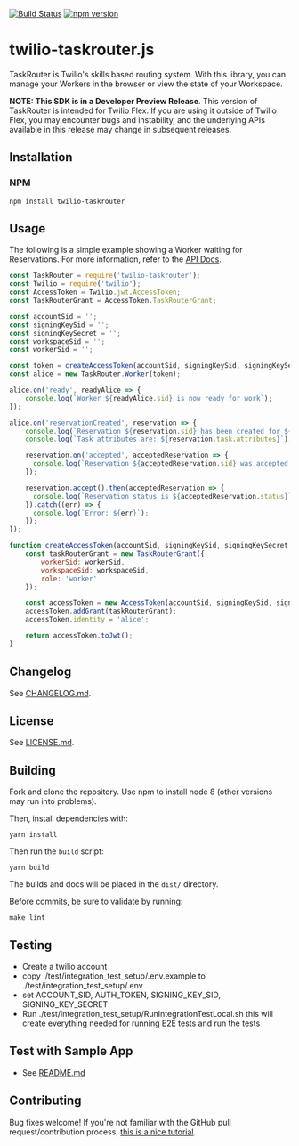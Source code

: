 [![Build Status](https://travis-ci.org/twilio/twilio-taskrouter.js.svg?branch=master)](https://travis-ci.org/twilio/twilio-taskrouter.js)
[![npm version](https://badge.fury.io/js/twilio-taskrouter.svg)](https://badge.fury.io/js/twilio-taskrouter)


twilio-taskrouter.js
===============

TaskRouter is Twilio's skills based routing system. With this library, you can manage your Workers in the browser or view the state of your Workspace.

**NOTE: This SDK is in a Developer Preview Release**. This version of TaskRouter is intended for Twilio Flex. If you are using it outside of Twilio Flex, you may encounter bugs and instability, and
the underlying APIs available in this release may change in subsequent releases.

Installation
------------

### NPM

```
npm install twilio-taskrouter
```

Usage
-----

The following is a simple example showing a Worker waiting for Reservations.
For more information, refer to the
[API Docs](//twilio.github.io/twilio-taskrouter.js/index.html).

```js
const TaskRouter = require('twilio-taskrouter');
const Twilio = require('twilio');
const AccessToken = Twilio.jwt.AccessToken;
const TaskRouterGrant = AccessToken.TaskRouterGrant;

const accountSid = '';
const signingKeySid = '';
const signingKeySecret = '';
const workspaceSid = '';
const workerSid = '';

const token = createAccessToken(accountSid, signingKeySid, signingKeySecret, workspaceSid, workerSid);
const alice = new TaskRouter.Worker(token);

alice.on('ready', readyAlice => {
    console.log(`Worker ${readyAlice.sid} is now ready for work`);
});

alice.on('reservationCreated', reservation => {
    console.log(`Reservation ${reservation.sid} has been created for ${alice.sid}`);
    console.log(`Task attributes are: ${reservation.task.attributes}`);

    reservation.on('accepted', acceptedReservation => {
      console.log(`Reservation ${acceptedReservation.sid} was accepted.`);
    });

    reservation.accept().then(acceptedReservation => {
      console.log(`Reservation status is ${acceptedReservation.status}`);
    }).catch((err) => {
      console.log(`Error: ${err}`);
    });
});

function createAccessToken(accountSid, signingKeySid, signingKeySecret, workspaceSid, workerSid) {
    const taskRouterGrant = new TaskRouterGrant({
        workerSid: workerSid,
        workspaceSid: workspaceSid,
        role: 'worker'
    });

    const accessToken = new AccessToken(accountSid, signingKeySid, signingKeySecret);
    accessToken.addGrant(taskRouterGrant);
    accessToken.identity = 'alice';

    return accessToken.toJwt();
}

```

Changelog
---------

See [CHANGELOG.md](https://github.com/twilio/twilio-taskrouter.js/blob/master/CHANGELOG.md).

License
-------

See [LICENSE.md](https://github.com/twilio/twilio-taskrouter.js/blob/master/LICENSE.md).

Building
--------

Fork and clone the repository. Use npm to install node 8 (other versions may run into problems).

Then, install dependencies with:

```
yarn install
```

Then run the `build` script:

```
yarn build
```

The builds and docs will be placed in the `dist/` directory.

Before commits, be sure to validate by running:

```
make lint
```

Testing
------------
- Create a twilio account
- copy ./test/integration_test_setup/.env.example to ./test/integration_test_setup/.env
- set ACCOUNT_SID, AUTH_TOKEN, SIGNING_KEY_SID, SIGNING_KEY_SECRET
- Run ./test/integration_test_setup/RunIntegrationTestLocal.sh this will create everything needed for running E2E tests and run the tests

Test with Sample App
------------
- See [README.md](sample-app/README.md)

Contributing
------------

Bug fixes welcome! If you're not familiar with the GitHub pull
request/contribution process, [this is a nice tutorial](https://gun.io/blog/how-to-github-fork-branch-and-pull-request/).
